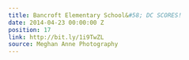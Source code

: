 ```yaml
---
title: Bancroft Elementary School&#58; DC SCORES!
date: 2014-04-23 00:00:00 Z
position: 17
link: http://bit.ly/1i9TwZL
source: Meghan Anne Photography
---
```



